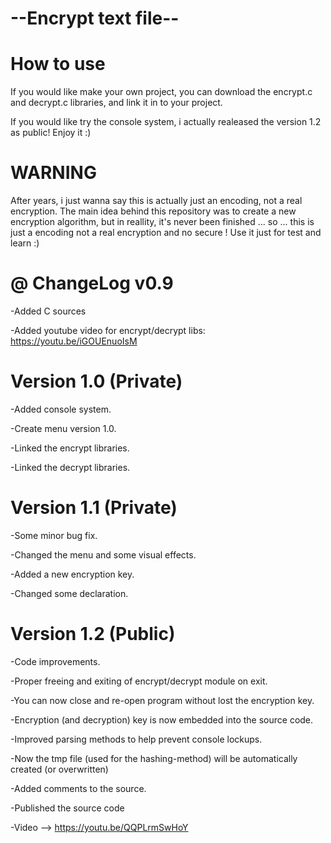 # --Encrypt text file--



# How to use 

If you would like make your own project, you can download the encrypt.c and decrypt.c libraries, and link it in to your project.

If you would like try the console system, i actually realeased the version 1.2 as public! Enjoy it :) 


# WARNING

After years, i just wanna say this is actually just an encoding, not a real encryption. The main idea behind this repository was to create a new encryption algorithm, but in reallity, it's never been finished ... so ... this is just a encoding not a real encryption and no secure ! Use it just for test and learn :)





# @ ChangeLog v0.9
-Added C sources

-Added youtube video for encrypt/decrypt libs: https://youtu.be/iGOUEnuoIsM


# Version 1.0 (Private)
-Added console system.

-Create menu version 1.0.

-Linked the encrypt libraries.

-Linked the decrypt libraries.


# Version 1.1 (Private)
-Some minor bug fix.

-Changed the menu and some visual effects.

-Added a new encryption key.

-Changed some declaration.


# Version 1.2 (Public)
-Code improvements.

-Proper freeing and exiting of encrypt/decrypt module on exit.

-You can now close and re-open program without lost the encryption key.

-Encryption (and decryption) key is now embedded into the source code.

-Improved parsing methods to help prevent console lockups.

-Now the tmp file (used for the hashing-method) will be automatically created (or overwritten)

-Added comments to the source.

-Published the source code

-Video --> https://youtu.be/QQPLrmSwHoY
